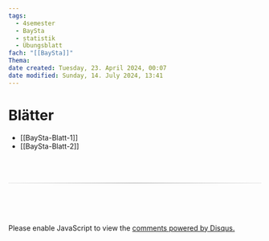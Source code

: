 ```yaml
---
tags:
  - 4semester
  - BaySta
  - statistik
  - Übungsblatt
fach: "[[BaySta]]"
Thema:
date created: Tuesday, 23. April 2024, 00:07
date modified: Sunday, 14. July 2024, 13:41
---
```


# Blätter

- [[BaySta-Blatt-1]]
- [[BaySta-Blatt-2]]

<!-- DISQUS SCRIPT COMMENT START -->

<hr style="border: none; height: 2px; background: linear-gradient(to right, #f0f0f0, #ccc, #f0f0f0); margin-top: 4rem; margin-bottom: 5rem;">
<div id="disqus_thread"></div>
<script>
    /**
    * RECOMMENDED CONFIGURATION VARIABLES: EDIT AND UNCOMMENT THE SECTION BELOW TO INSERT DYNAMIC VALUES FROM YOUR PLATFORM OR CMS.
    * LEARN WHY DEFINING THESE VARIABLES IS IMPORTANT: https://disqus.com/admin/universalcode/#configuration-variables */
    /*
    var disqus_config = function () {
    this.page.url = PAGE_URL; // Replace PAGE_URL with your page's canonical URL variable
    this.page.identifier = PAGE_IDENTIFIER; // Replace PAGE_IDENTIFIER with your page's unique identifier variable
    };
    */
    (function() { // DON'T EDIT BELOW THIS LINE
    var d = document, s = d.createElement('script');
    s.src = 'https://myuninotes.disqus.com/embed.js';
    s.setAttribute('data-timestamp', +new Date());
    (d.head || d.body).appendChild(s);
    })();
</script>
<noscript>Please enable JavaScript to view the <a href="https://disqus.com/?ref_noscript">comments powered by Disqus.</a></noscript>

<!-- DISQUS SCRIPT COMMENT END -->
